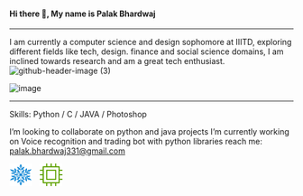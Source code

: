 #### Hi there 👋, My name is Palak Bhardwaj

---------------------------------------------------------------------------------------------------------------------------------------------------

I am currently a computer science and design sophomore at IIITD, exploring different fields like tech, design. finance and social science domains, I am inclined towards research and am a great tech enthusiast.
![github-header-image (3)](https://github.com/palak-b19/palak-b19/assets/119069053/369173c3-42a5-47c9-b37f-cad9deb2ac1c)

![image](https://github.com/palak-b19/palak-b19/assets/119069053/85005c3b-10ed-4d35-b0a2-3022f6cc1017)




----------------------------------------------------------------------------------------------------------------------------------------------------


Skills: Python / C / JAVA / Photoshop


I’m looking to collaborate on python and java projects 
 I’m currently working on Voice recognition and trading bot with python libraries
reach me: palak.bhardwaj331@gmail.com


<a href='https://archiveprogram.github.com/'><img src='https://raw.githubusercontent.com/acervenky/animated-github-badges/master/assets/acbadge.gif' width='40' height='40'></a> <a href='https://docs.github.com/en/developers'><img src='https://raw.githubusercontent.com/acervenky/animated-github-badges/master/assets/devbadge.gif' width='40' height='40'></a> 







